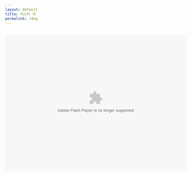 ```yaml
---
layout: default
title: 미스터 개
permalink: /dog
---
```


<br>
<center><object type="application/x-shockwave-flash" style="outline:none;" data="http://cdn.abowman.com/widgets/dog/dog.swf?3?" width="600" height="450"><param name="movie" value="http://cdn.abowman.com/widgets/dog/dog.swf?3?"></param><param name="AllowScriptAccess" value="always"></param><param name="wmode" value="opaque"></param><param name="bgcolor" value="FFFFFF"/></object></center>